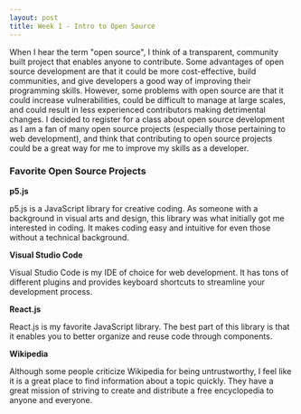 ```yaml
---
layout: post
title: Week 1 - Intro to Open Source
---
```


<!-- ### My Thoughts on Open Source Development -->
When I hear the term "open source", I think of a transparent, community built project that enables anyone to contribute. Some advantages of open source development are that it could be more cost-effective, build communities, and give developers a good way of improving their programming skills. However, some problems with open source are that it could increase vulnerabilities, could be difficult to manage at large scales, and could result in less experienced contributors making detrimental changes. I decided to register for a class about open source development as I am a fan of many open source projects (especially those pertaining to web development), and think that contributing to open source projects could be a great way for me to improve my skills as a developer.

### Favorite Open Source Projects

**p5.js**

p5.js is a JavaScript library for creative coding. As someone with a background in visual arts and design, this library was what initially got me interested in coding. It makes coding easy and intuitive for even those without a technical background.

**Visual Studio Code**

Visual Studio Code is my IDE of choice for web development. It has tons of different plugins and provides keyboard shortcuts to streamline your development process.

**React.js**

React.js is my favorite JavaScript library. The best part of this library is that it enables you to better organize and reuse code through components.

**Wikipedia**

Although some people criticize Wikipedia for being untrustworthy, I feel like it is a great place to find information about a topic quickly. They have a great mission of striving to create and distribute a free encyclopedia to anyone and everyone.